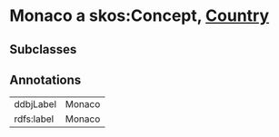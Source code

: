 # Monaco a skos:Concept, [Country](/0.1/Country)

## Subclasses

## Annotations

|||
|-----|-----|
|ddbjLabel|Monaco|
|rdfs:label|Monaco|

